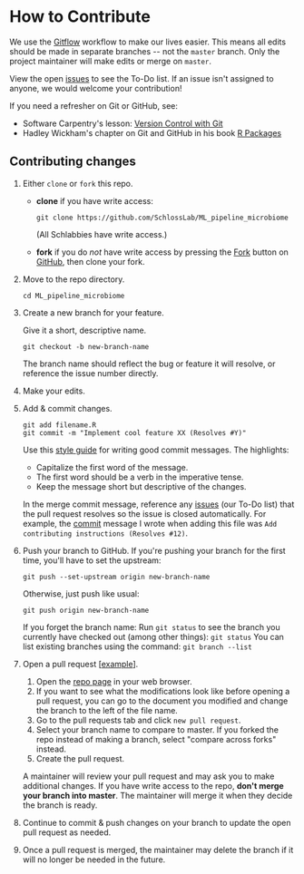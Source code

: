 # How to Contribute

We use the [Gitflow](https://www.atlassian.com/git/tutorials/comparing-workflows/feature-branch-workflow) workflow to make our lives easier.
This means all edits should be made in separate branches -- not the `master` branch.
Only the project maintainer will make edits or merge on `master`.

View the open [issues](https://github.com/SchlossLab/ML_pipeline_microbiome/issues) to see the To-Do list.
If an issue isn't assigned to anyone, we would welcome your contribution!

If you need a refresher on Git or GitHub, see:
- Software Carpentry's lesson: [Version Control with Git](http://swcarpentry.github.io/git-novice/)
- Hadley Wickham's chapter on Git and GitHub in his book [R Packages](http://r-pkgs.had.co.nz/git.html)

## Contributing changes

1. Either `clone` or `fork` this repo.
    - **clone** if you have write access:
        ```
        git clone https://github.com/SchlossLab/ML_pipeline_microbiome
        ```
        (All Schlabbies have write access.)

    - **fork** if you do _not_ have write access by pressing the [Fork]((https://help.github.com/en/articles/fork-a-repo)) button on [GitHub](https://github.com/SchlossLab/ML_pipeline_microbiome), then clone your fork.

1. Move to the repo directory.

    ```
    cd ML_pipeline_microbiome
    ```

1. Create a new branch for your feature.

    Give it a short, descriptive name.
    ```
    git checkout -b new-branch-name
    ```
    The branch name should reflect the bug or feature it will resolve, or reference the issue number directly.

1. Make your edits.

1. Add & commit changes.
    ```
    git add filename.R
    git commit -m "Implement cool feature XX (Resolves #Y)"
    ```
    Use this [style guide](https://chris.beams.io/posts/git-commit/) for writing good commit messages.
    The highlights:
    - Capitalize the first word of the message.
    - The first word should be a verb in the imperative tense.
    - Keep the message short but descriptive of the changes.

    In the merge commit message, reference any [issues](https://github.com/SchlossLab/ML_pipeline_microbiome/issues)
    (our To-Do list) that the pull request resolves so the issue is closed automatically.
    For example, the [commit](https://github.com/SchlossLab/ML_pipeline_microbiome/commit/b7d0c295b71994e83cdd5aec6b26eb881523efdb)
    message I wrote when adding this file was `Add contributing instructions (Resolves #12)`.

1. Push your branch to GitHub.
    If you're pushing your branch for the first time, you'll have to set the upstream:
    ```
    git push --set-upstream origin new-branch-name
    ```

    Otherwise, just push like usual:
    ```
    git push origin new-branch-name
    ```

    If you forget the branch name:
        Run `git status` to see the branch you currently have checked out (among other things):
        ```
        git status
        ```
        You can list existing branches using the command:
        ```
        git branch --list
        ```

1. Open a pull request [[example](https://github.com/SchlossLab/ML_pipeline_microbiome/pull/1)].
    1. Open the [repo page](https://github.com/SchlossLab/ML_pipeline_microbiome) in your web browser.
    1. If you want to see what the modifications look like before opening a pull request, you can go to the document you
    modified and change the branch to the left of the file name.
    1. Go to the pull requests tab and click `new pull request`.
    1. Select your branch name to compare to master. If you forked the repo instead of making a branch, select "compare across
    forks" instead.
    1. Create the pull request.

    A maintainer will review your pull request and may ask you to make additional changes.
    If you have write access to the repo, **don't merge your branch into master**.
    The maintainer will merge it when they decide the branch is ready.

1. Continue to commit & push changes on your branch to update the open pull request as needed.

1. Once a pull request is merged, the maintainer may delete the branch if it will no longer be needed in the future.